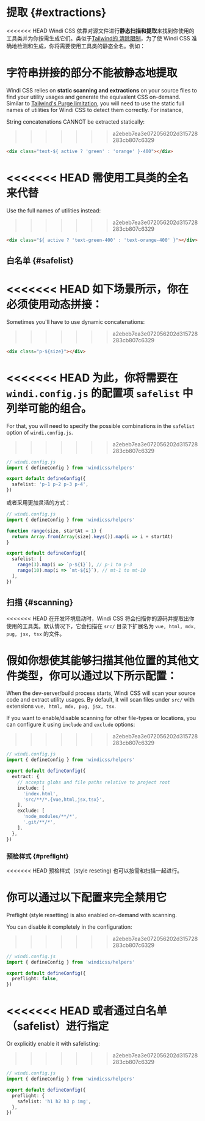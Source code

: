 # 提取 {#extractions}

<<<<<<< HEAD
Windi CSS 依靠对源文件进行**静态扫描和提取**来找到你使用的工具类并为你按需生成它们。类似于[Tailwind的 清除限制](https://tailwindcss.com/docs/optimizing-for-production#writing-purgeable-html)，为了使 Windi CSS 准确地检测和生成，你将需要使用工具类的静态全名。例如：

字符串拼接的部分不能被静态地提取
=======
Windi CSS relies on **static scanning and extractions** on your source files to find your utility usages and generate the equivalent CSS on-demand. Similar to [Tailwind's Purge limitation](https://tailwindcss.com/docs/optimizing-for-production#writing-purgeable-html), you will need to use the static full names of utilities for Windi CSS to detect them correctly. For instance,

String concatenations CANNOT be extracted statically:
>>>>>>> a2ebeb7ea3e072056202d315728283cb807c6329

```html
<div class="text-${ active ? 'green' : 'orange' }-400"></div>
```

<<<<<<< HEAD
需使用工具类的全名来代替
=======
Use the full names of utilities instead:
>>>>>>> a2ebeb7ea3e072056202d315728283cb807c6329

```html
<div class="${ active ? 'text-green-400' : 'text-orange-400' }"></div>
```

## 白名单 {#safelist}

<<<<<<< HEAD
如下场景所示，你在必须使用动态拼接：
=======
Sometimes you'll have to use dynamic concatenations:
>>>>>>> a2ebeb7ea3e072056202d315728283cb807c6329

```html
<div class="p-${size}"></div>
```

<<<<<<< HEAD
为此，你将需要在 `windi.config.js` 的配置项 `safelist` 中列举可能的组合。
=======
For that, you will need to specify the possible combinations in the `safelist` option of `windi.config.js`.
>>>>>>> a2ebeb7ea3e072056202d315728283cb807c6329

```ts
// windi.config.js
import { defineConfig } from 'windicss/helpers'

export default defineConfig({
  safelist: 'p-1 p-2 p-3 p-4',
})
```

或者采用更加灵活的方式：

```ts
// windi.config.js
import { defineConfig } from 'windicss/helpers'

function range(size, startAt = 1) {
  return Array.from(Array(size).keys()).map(i => i + startAt)
}

export default defineConfig({
  safelist: [
    range(3).map(i => `p-${i}`), // p-1 to p-3
    range(10).map(i => `mt-${i}`), // mt-1 to mt-10
  ],
})
```

## 扫描 {#scanning}

<<<<<<< HEAD
在开发环境启动时，Windi CSS 将会扫描你的源码并提取出你使用的工具类。默认情况下，它会扫描在 `src/` 目录下扩展名为 `vue, html, mdx, pug, jsx, tsx` 的文件。

假如你想使其能够扫描其他位置的其他文件类型，你可以通过以下所示配置：
=======
When the dev-server/build process starts, Windi CSS will scan your source code and extract utility usages. 
By default, it will scan files under `src/` with extensions `vue, html, mdx, pug, jsx, tsx`.

If you want to enable/disable scanning for other file-types or locations, you can configure it using `include` and `exclude` options:
>>>>>>> a2ebeb7ea3e072056202d315728283cb807c6329

```ts
// windi.config.js
import { defineConfig } from 'windicss/helpers'

export default defineConfig({
  extract: {
    // accepts globs and file paths relative to project root
    include: [
      'index.html',
      'src/**/*.{vue,html,jsx,tsx}',
    ],
    exclude: [
      'node_modules/**/*',
      '.git/**/*',
    ],
  },
})
```

### 预检样式 {#preflight}

<<<<<<< HEAD
预检样式（style reseting) 也可以按需和扫描一起进行。

你可以通过以下配置来完全禁用它
=======
Preflight (style resetting) is also enabled on-demand with scanning.

You can disable it completely in the configuration:
>>>>>>> a2ebeb7ea3e072056202d315728283cb807c6329

```ts
// windi.config.js
import { defineConfig } from 'windicss/helpers'

export default defineConfig({
  preflight: false,
})
```

<<<<<<< HEAD
或者通过白名单（safelist）进行指定
=======
Or explicitly enable it with safelisting:
>>>>>>> a2ebeb7ea3e072056202d315728283cb807c6329

```ts
// windi.config.js
import { defineConfig } from 'windicss/helpers'

export default defineConfig({
  preflight: {
    safelist: 'h1 h2 h3 p img',
  },
})
```
